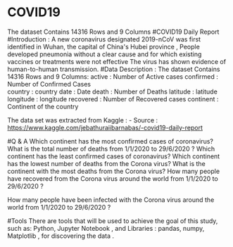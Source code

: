 # COVID19
The dataset Contains 14316 Rows and 9 Columns
#COVID19 Daily Report
#Introduction :
A new coronavirus designated 2019-nCoV was first identified in Wuhan, the capital of China's Hubei province , People developed pneumonia without a clear cause and for which existing vaccines or treatments were not effective The virus has shown evidence of human-to-human transmission.
#Data Description :
The dataset Contains 14316 Rows and 9 Columns:
active : Number of Active cases
confirmed : Number of Confirmed Cases  
country : country
date : Date
death : Number of Deaths
latitude : latitude
longitude : longitude
recovered : Number of Recovered cases
continent : Continent of the country

The data set was extracted from Kaggle : -
Source : https://www.kaggle.com/jebathuraiibarnabas/-covid19-daily-report 

#Q & A
Which continent has the most confirmed cases of coronavirus?
What is the total number of deaths from 1/1/2020 to 29/6/2020 ?
Which continent has the least confirmed cases of coronavirus?
Which continent has the lowest number of deaths from the Corona virus?
What is the continent with the most deaths from the Corona virus?
How many people have recovered from the Corona virus around the world from 1/1/2020 to 29/6/2020 ?

How many people have been infected with the Corona virus around the world from 1/1/2020 to 29/6/2020 ?



#Tools
There are tools that will be used to achieve the goal of this study, such as: Python, Jupyter Notebook , and Libraries : pandas, numpy, Matplotlib , for discovering the data .
